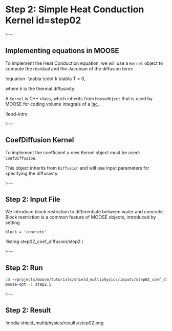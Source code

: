 # Step 2: Simple Heat Conduction Kernel id=step02

!---

## Implementing equations in MOOSE

To implement the Heat Conduction equation, we will use a `Kernel`  object to compute the
residual and the Jacobian of the diffusion term:

!equation
-\nabla \cdot k \nabla T = 0,

where  $k$  is the thermal diffusivity.

A `Kernel`  is C++ class, which inherits from `MooseObject` that is used by MOOSE for coding
volume integrals of a [!ac](PDE).

!!end-intro

!---

## CoefDiffusion Kernel

To implement the coefficient a new Kernel object must be used: `CoefDiffusion`.

This object inherits from `Diffusion` and will use input parameters for specifying the
diffusivity.

!---

## Step 2: Input File

We introduce block restriction to differentiate between water and concrete.
Block restriction is a common feature of MOOSE objects, introduced by setting

```text
block = 'concrete'
```

!listing step02_coef_diffusion/step2.i

!---

## Step 2: Run

```bash
cd ~/projects/moose/tutorials/shield_multiphysics/inputs/step02_coef_diffusion
moose-opt -i step2.i
```


!---

## Step 2: Result

!media shield_multiphysics/results/step02.png
